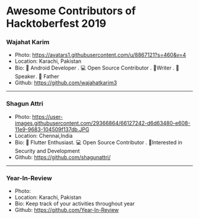 # Awesome Contributors of Hacktoberfest 2019

### Wajahat Karim
- Photo: https://avatars1.githubusercontent.com/u/8867121?s=460&v=4
- Location: Karachi, Pakistan
- Bio: 📱 Android Developer . 💻 Open Source Contributor . 📝Writer . 🎤 Speaker . 👶 Father 
- Github: https://github.com/wajahatkarim3

-----------

### Shagun Attri

- Photo: https://user-images.githubusercontent.com/29366864/66127242-d6d63480-e608-11e9-9683-104509f137db.JPG
- Location: Chennai,India
- Bio: 📱 Flutter Enthusiast. 💻 Open Source Contributor . 📝Interested in Security and Development
- Github: https://github.com/shagunattri/

-----------



### Year-In-Review
- Photo: 
- Location: Karachi, Pakistan
- Bio: Keep track of your activities throughout year
- Github: https://github.com/Year-In-Review
